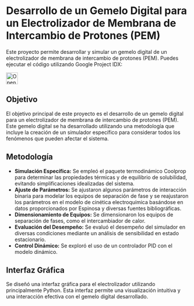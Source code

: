 # Desarrollo de un Gemelo Digital para un Electrolizador de Membrana de Intercambio de Protones (PEM)

Este proyecto permite desarrollar y simular un gemelo digital de un electrolizador de membrana de intercambio de protones (PEM). Puedes ejecutar el código utilizando Google Project IDX:

<a href="https://idx.google.com/import?url=https%3A%2F%2Fgithub.com%2Fsantiagoavilaunal%2FDigitalTwinElectrolizadorPEM">
  <img
    height="32"
    alt="Open in IDX"
    src="https://cdn.idx.dev/btn/open_light_32.svg">
</a>

## Objetivo

El objetivo principal de este proyecto es el desarrollo de un gemelo digital para un electrolizador de membrana de intercambio de protones (PEM). Este gemelo digital se ha desarrollado utilizando una metodología que incluye la creación de un simulador específico para considerar todos los fenómenos que pueden afectar el sistema.

## Metodología

- **Simulación Específica:** Se empleó el paquete termodinámico Coolprop para determinar las propiedades térmicas y de equilibrio de solubilidad, evitando simplificaciones idealizadas del sistema.
- **Ajuste de Parámetros:** Se ajustaron algunos parámetros de interacción binaria para modelar los equipos de separación de fase y se reajustaron los parámetros en el modelo de cinética electroquímica basándose en datos proporcionados por Espinosa y diversas fuentes bibliográficas.
- **Dimensionamiento de Equipos:** Se dimensionaron los equipos de separación de fases, como el intercambiador de calor.
- **Evaluación del Desempeño:** Se evaluó el desempeño del simulador en diversas condiciones mediante un análisis de sensibilidad en estado estacionario.
- **Control Dinámico:** Se exploró el uso de un controlador PID con el modelo dinámico.

## Interfaz Gráfica

Se diseñó una interfaz gráfica para el electrolizador utilizando principalmente Python. Esta interfaz permite una visualización intuitiva y una interacción efectiva con el gemelo digital desarrollado.
